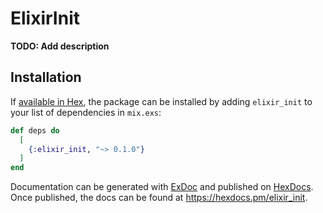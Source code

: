 # ElixirInit

**TODO: Add description**

## Installation

If [available in Hex](https://hex.pm/docs/publish), the package can be installed
by adding `elixir_init` to your list of dependencies in `mix.exs`:

```elixir
def deps do
  [
    {:elixir_init, "~> 0.1.0"}
  ]
end
```

Documentation can be generated with [ExDoc](https://github.com/elixir-lang/ex_doc)
and published on [HexDocs](https://hexdocs.pm). Once published, the docs can
be found at <https://hexdocs.pm/elixir_init>.


